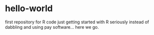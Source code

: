 # hello-world
first repository for R code
just getting started with R seriously instead of dabbling and using pay software...  here we go.
